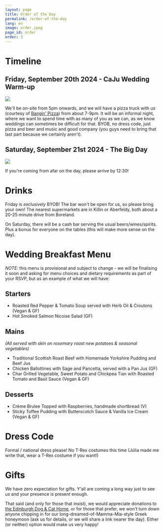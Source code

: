 ```yaml
---
layout: page
title: Order of the Day
permalink: /order-of-the-day
lang: en
image: order.jpeg
page_id: order
order: 3
---
```


# Timeline

## Friday, September 20th 2024 - CaJu Wedding Warm-up

<div class="timeline">
    <img src="{{site.url}}/assets/img/friday_timeline.jpeg" />
</div>

We'll be on-site from 5pm onwards, and we will have a pizza truck with us (courtesy of [Bangin' Pizza](https://www.banginpizza.co.uk/)) from about 7-9pm. It will be an informal night, where we want to spend time with as many of you as we can, as we know weddings can sometimes be difficult for that. BYOB, no dress code, just pizza and beer and music and good company (you guys need to bring that last part because we certainly aren't).

## Saturday, September 21st 2024 - The Big Day

<div class="timeline">
    <img src="{{site.url}}/assets/img/saturday_timeline.png" />
</div>

If you're coming from afar on the day, please arrive by 12:30!

# Drinks

Friday is _exclusively_ BYOB! The bar won't be open for us, so please bring your own! The nearest supermarkets are in Killin or Aberfeldy, both about a 20-25 minute drive from Boreland.

On Saturday, there will be a cash bar serving the usual beers/wines/spirits. Plus a bonus for everyone on the tables (this will make more sense on the day).

# Wedding Breakfast Menu

*NOTE:* this menu is provisional and subject to change - we will be finalising it soon and asking for menu choices and dietary requirements as part of your RSVP, but as an example of what we will have:

## Starters

- Roasted Red Pepper & Tomato Soup served with Herb Oil & Croutons (Vegan & GF)
- Hot Smoked Salmon Nicoise Salad (GF)

## Mains

*(All served with skin on rosemary roast new potatoes & seasonal vegetables)*
- Traditional Scottish Roast Beef with Homemade Yorkshire Pudding and Beef Jus
- Chicken Ballottines with Sage and Pancetta, served with a Pan Jus (GF)
- Char Grilled Vegetable, Sweet Potato and Chickpea Tian with Roasted Tomato and Basil Sauce (Vegan & GF)

## Desserts

- Crème Brulee Topped with Raspberries, handmade shortbread (V)
- Sticky Toffee Pudding with Butterscotch Sauce & Vanilla Ice Cream (Vegan & GF)

# Dress Code

Formal / national dress please! No T-Rex costumes this time (Júlia made me write that, wear a T-Rex costume if you want!)

# Gifts

We have zero expectation for gifts. Y'all are coming a long way just to see us and your presence is present enough.

That said (and only for those that insist), we would appreciate donations to [the Edinburgh Dog & Cat Home](https://edch.org.uk/donate/), or for those that prefer, we won't turn down anyone chipping in for our long-dreamed-of-Mamma-Mia-style Greek honeymoon (ask us for details, or we will share a link nearer the day). Either (or neither) option would make us very happy!
